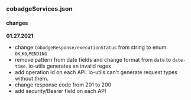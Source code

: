 ### cobadgeServices.json
#### changes
**01.27.2021**
- change `CobadgeResponse/executionStatus` from string to enum: `OK`,`KO`,`PENDING`
- remove pattern from date fields and change format from `date` to `date-time`. io-utils generates an invalid regex
- add operation id on each API. io-utils can't generate request types without them.
- change response code from 201 to 200
- add security/Bearer field on each API